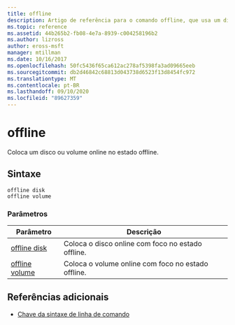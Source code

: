 ```yaml
---
title: offline
description: Artigo de referência para o comando offline, que usa um disco online ou volume para o estado offline.
ms.topic: reference
ms.assetid: 44b265b2-fb08-4e7a-8939-c004258196b2
ms.author: lizross
author: eross-msft
manager: mtillman
ms.date: 10/16/2017
ms.openlocfilehash: 50fc5436f65ca612ac278af5398fa3ad09665eeb
ms.sourcegitcommit: db2d46842c68813d043738d6523f13d8454fc972
ms.translationtype: MT
ms.contentlocale: pt-BR
ms.lasthandoff: 09/10/2020
ms.locfileid: "89627359"
---
```

# <a name="offline"></a>offline

Coloca um disco ou volume online no estado offline.

## <a name="syntax"></a>Sintaxe

```
offline disk
offline volume
```

### <a name="parameters"></a>Parâmetros

| Parâmetro | Descrição |
| --------- | ----------- |
| [offline disk](offline-disk.md) | Coloca o disco online com foco no estado offline. |
| [offline volume](offline-volume.md) | Coloca o volume online com foco no estado offline. |

## <a name="additional-references"></a>Referências adicionais

- [Chave da sintaxe de linha de comando](command-line-syntax-key.md)
